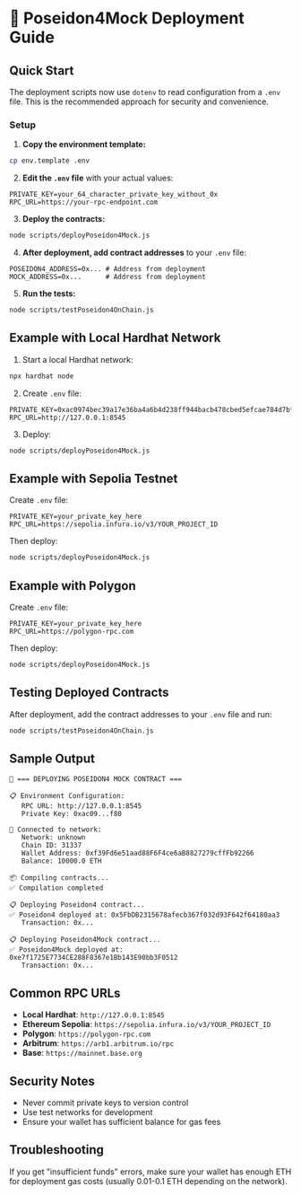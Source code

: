 # 🚀 Poseidon4Mock Deployment Guide

## Quick Start

The deployment scripts now use `dotenv` to read configuration from a `.env` file. This is the recommended approach for security and convenience.

### Setup

1. **Copy the environment template:**
```bash
cp env.template .env
```

2. **Edit the `.env` file** with your actual values:
```env
PRIVATE_KEY=your_64_character_private_key_without_0x
RPC_URL=https://your-rpc-endpoint.com
```

3. **Deploy the contracts:**
```bash
node scripts/deployPoseidon4Mock.js
```

4. **After deployment, add contract addresses** to your `.env` file:
```env
POSEIDON4_ADDRESS=0x... # Address from deployment
MOCK_ADDRESS=0x...      # Address from deployment
```

5. **Run the tests:**
```bash
node scripts/testPoseidon4OnChain.js
```

## Example with Local Hardhat Network

1. Start a local Hardhat network:
```bash
npx hardhat node
```

2. Create `.env` file:
```env
PRIVATE_KEY=0xac0974bec39a17e36ba4a6b4d238ff944bacb478cbed5efcae784d7bf4f2ff80
RPC_URL=http://127.0.0.1:8545
```

3. Deploy:
```bash
node scripts/deployPoseidon4Mock.js
```

## Example with Sepolia Testnet

Create `.env` file:
```env
PRIVATE_KEY=your_private_key_here
RPC_URL=https://sepolia.infura.io/v3/YOUR_PROJECT_ID
```

Then deploy:
```bash
node scripts/deployPoseidon4Mock.js
```

## Example with Polygon

Create `.env` file:
```env
PRIVATE_KEY=your_private_key_here
RPC_URL=https://polygon-rpc.com
```

Then deploy:
```bash
node scripts/deployPoseidon4Mock.js
```

## Testing Deployed Contracts

After deployment, add the contract addresses to your `.env` file and run:

```bash
node scripts/testPoseidon4OnChain.js
```

## Sample Output

```
🚀 === DEPLOYING POSEIDON4 MOCK CONTRACT ===

📋 Environment Configuration:
   RPC URL: http://127.0.0.1:8545
   Private Key: 0xac09...f80

🔗 Connected to network:
   Network: unknown
   Chain ID: 31337
   Wallet Address: 0xf39Fd6e51aad88F6F4ce6aB8827279cffFb92266
   Balance: 10000.0 ETH

📦 Compiling contracts...
✅ Compilation completed

📋 Deploying Poseidon4 contract...
✅ Poseidon4 deployed at: 0x5FbDB2315678afecb367f032d93F642f64180aa3
   Transaction: 0x...

📋 Deploying Poseidon4Mock contract...
✅ Poseidon4Mock deployed at: 0xe7f1725E7734CE288F8367e1Bb143E90bb3F0512
   Transaction: 0x...
```

## Common RPC URLs

- **Local Hardhat**: `http://127.0.0.1:8545`
- **Ethereum Sepolia**: `https://sepolia.infura.io/v3/YOUR_PROJECT_ID`
- **Polygon**: `https://polygon-rpc.com`
- **Arbitrum**: `https://arb1.arbitrum.io/rpc`
- **Base**: `https://mainnet.base.org`

## Security Notes

- Never commit private keys to version control
- Use test networks for development
- Ensure your wallet has sufficient balance for gas fees

## Troubleshooting

If you get "insufficient funds" errors, make sure your wallet has enough ETH for deployment gas costs (usually 0.01-0.1 ETH depending on the network).
